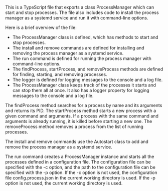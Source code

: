 This is a TypeScript file that exports a class ProcessManager which can start and stop processes. The file also includes code to install the process manager as a systemd service and run it with command-line options.

Here is a brief overview of the file:

- The ProcessManager class is defined, which has methods to start and stop processes.
- The install and remove commands are defined for installing and removing the process manager as a systemd service.
- The run command is defined for running the process manager with command-line options.
- The findProcess, startProcess, and removeProcess methods are defined for finding, starting, and removing processes.
- The logger is defined for logging messages to the console and a log file.
- The ProcessManager class keeps track of the processes it starts and can stop them all at once. It also has a logger property for logging messages to the console and a log file.

The findProcess method searches for a process by name and its arguments and returns its PID. The startProcess method starts a new process with a given command and arguments. If a process with the same command and arguments is already running, it is killed before starting a new one. The removeProcess method removes a process from the list of running processes.

The install and remove commands use the Autostart class to add and remove the process manager as a systemd service.

The run command creates a ProcessManager instance and starts all the processes defined in a configuration file. The configuration file can be specified with the -c option, and the path to the configuration file can be specified with the -p option. If the -c option is not used, the configuration file config.process.json in the current working directory is used. If the -p option is not used, the current working directory is used.
